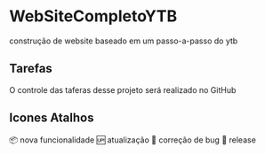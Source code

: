 # WebSiteCompletoYTB
construção de website baseado em um passo-a-passo do ytb

## Tarefas

O controle das taferas desse projeto será realizado no GitHub

## Icones Atalhos

:package: nova funcionalidade
:up: atualização
:bug: correção de bug
:checkered_flag: release